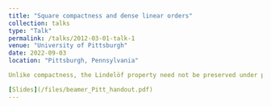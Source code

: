 ```yaml
---
title: "Square compactness and dense linear orders"
collection: talks
type: "Talk"
permalink: /talks/2012-03-01-talk-1
venue: "University of Pittsburgh"
date: 2022-09-03
location: "Pittsburgh, Pennsylvania"

Unlike compactness, the Lindelöf property need not be preserved under products. The analogous properties at bigger cardinals leads one to large cardinal notions. We extend the classical Sorgenfrey plane construction to larger spaces, provided some cardinal arithmetic assumptions hold. This allows us to remove a hypothesis from a result of Buhagiar and Džamonja.

[Slides](/files/beamer_Pitt_handout.pdf)
---
```


